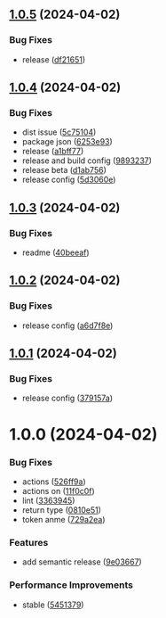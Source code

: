 ## [1.0.5](https://github.com/yasharsanaei/ng-reactive-state/compare/v1.0.4...v1.0.5) (2024-04-02)


### Bug Fixes

* release ([df21651](https://github.com/yasharsanaei/ng-reactive-state/commit/df216519948266c4eb68faae49935ec5078c65d6))

## [1.0.4](https://github.com/yasharsanaei/ng-reactive-state/compare/v1.0.3...v1.0.4) (2024-04-02)


### Bug Fixes

* dist issue ([5c75104](https://github.com/yasharsanaei/ng-reactive-state/commit/5c75104a86be7b2a2751c30b4c870475c30fc61e))
* package json ([6253e93](https://github.com/yasharsanaei/ng-reactive-state/commit/6253e93eb6a8261403d3e0d25eb446c83e3bb344))
* release ([a1bff77](https://github.com/yasharsanaei/ng-reactive-state/commit/a1bff77987091dcd7251810f711972bde4cbf9d0))
* release and build config ([9893237](https://github.com/yasharsanaei/ng-reactive-state/commit/9893237fd95b5b4e2c4cfdf0aa9772df3ebd2fd7))
* release beta ([d1ab756](https://github.com/yasharsanaei/ng-reactive-state/commit/d1ab756783e253dab6daeb311053b2ea55f8ad74))
* release config ([5d3060e](https://github.com/yasharsanaei/ng-reactive-state/commit/5d3060e554332ebd94d5d293db4f5644fbd2abdb))

## [1.0.3](https://github.com/yasharsanaei/ng-reactive-state/compare/v1.0.2...v1.0.3) (2024-04-02)


### Bug Fixes

* readme ([40beeaf](https://github.com/yasharsanaei/ng-reactive-state/commit/40beeafb316ccbf94833b93d39be6619146130f6))

## [1.0.2](https://github.com/yasharsanaei/ng-reactive-state/compare/v1.0.1...v1.0.2) (2024-04-02)


### Bug Fixes

* release config ([a6d7f8e](https://github.com/yasharsanaei/ng-reactive-state/commit/a6d7f8e5b8dc6e58a88bd47b54827dd905be006e))

## [1.0.1](https://github.com/yasharsanaei/ng-reactive-state/compare/v1.0.0...v1.0.1) (2024-04-02)


### Bug Fixes

* release config ([379157a](https://github.com/yasharsanaei/ng-reactive-state/commit/379157ad03fbe5895c12ccf04a61aa193072000a))

# 1.0.0 (2024-04-02)


### Bug Fixes

* actions ([526ff9a](https://github.com/yasharsanaei/ng-reactive-state/commit/526ff9a5956ad2c887294e42c7dfd0baf2f09ee0))
* actions on ([11f0c0f](https://github.com/yasharsanaei/ng-reactive-state/commit/11f0c0f423d6f499496fd004885f19a75286500a))
* lint ([3363945](https://github.com/yasharsanaei/ng-reactive-state/commit/3363945e556a0e23ff938437ae64351e249b6f79))
* return type ([0810e51](https://github.com/yasharsanaei/ng-reactive-state/commit/0810e5140e36002c5b5b016b032a6edc1752c463))
* token anme ([729a2ea](https://github.com/yasharsanaei/ng-reactive-state/commit/729a2ea6263bfbcc002847f5ccc3b26c408c3fcb))


### Features

* add semantic release ([9e03667](https://github.com/yasharsanaei/ng-reactive-state/commit/9e036679ca14e98160d9fd313efaf638609fa36d))


### Performance Improvements

* stable ([5451379](https://github.com/yasharsanaei/ng-reactive-state/commit/5451379de36eecb26dbeea74bd3142ef6d37535f))
